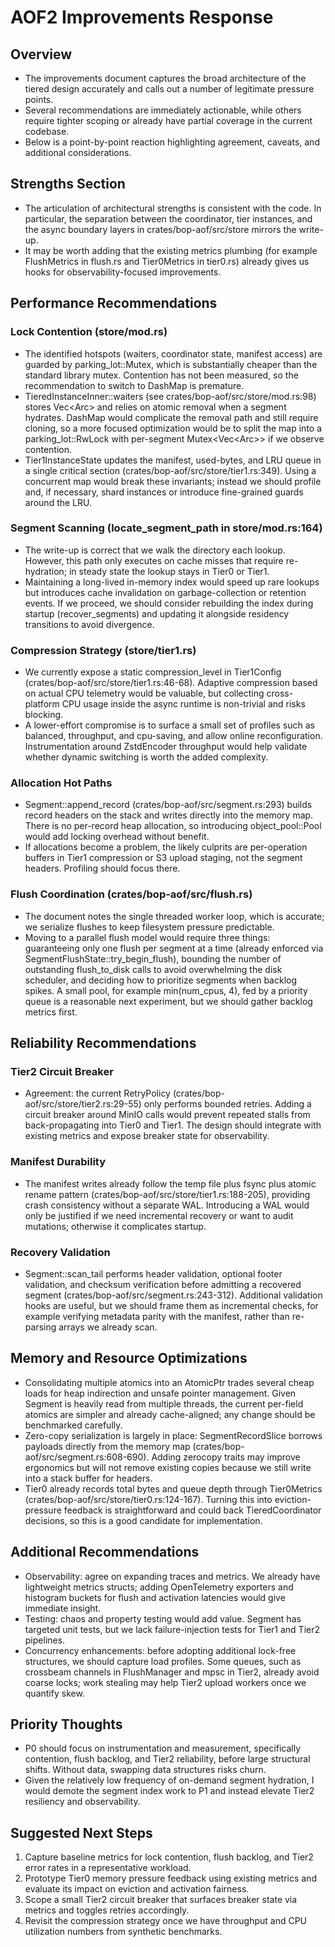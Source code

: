 # AOF2 Improvements Response

## Overview
- The improvements document captures the broad architecture of the tiered design accurately and calls out a number of legitimate pressure points.
- Several recommendations are immediately actionable, while others require tighter scoping or already have partial coverage in the current codebase.
- Below is a point-by-point reaction highlighting agreement, caveats, and additional considerations.

## Strengths Section
- The articulation of architectural strengths is consistent with the code. In particular, the separation between the coordinator, tier instances, and the async boundary layers in crates/bop-aof/src/store mirrors the write-up.
- It may be worth adding that the existing metrics plumbing (for example FlushMetrics in flush.rs and Tier0Metrics in tier0.rs) already gives us hooks for observability-focused improvements.

## Performance Recommendations

### Lock Contention (store/mod.rs)
- The identified hotspots (waiters, coordinator state, manifest access) are guarded by parking_lot::Mutex, which is substantially cheaper than the standard library mutex. Contention has not been measured, so the recommendation to switch to DashMap is premature.
- TieredInstanceInner::waiters (see crates/bop-aof/src/store/mod.rs:98) stores Vec<Arc<Notify>> and relies on atomic removal when a segment hydrates. DashMap would complicate the removal path and still require cloning, so a more focused optimization would be to split the map into a parking_lot::RwLock with per-segment Mutex<Vec<Arc<Notify>>> if we observe contention.
- Tier1InstanceState updates the manifest, used-bytes, and LRU queue in a single critical section (crates/bop-aof/src/store/tier1.rs:349). Using a concurrent map would break these invariants; instead we should profile and, if necessary, shard instances or introduce fine-grained guards around the LRU.

### Segment Scanning (locate_segment_path in store/mod.rs:164)
- The write-up is correct that we walk the directory each lookup. However, this path only executes on cache misses that require re-hydration; in steady state the lookup stays in Tier0 or Tier1.
- Maintaining a long-lived in-memory index would speed up rare lookups but introduces cache invalidation on garbage-collection or retention events. If we proceed, we should consider rebuilding the index during startup (recover_segments) and updating it alongside residency transitions to avoid divergence.

### Compression Strategy (store/tier1.rs)
- We currently expose a static compression_level in Tier1Config (crates/bop-aof/src/store/tier1.rs:46-68). Adaptive compression based on actual CPU telemetry would be valuable, but collecting cross-platform CPU usage inside the async runtime is non-trivial and risks blocking.
- A lower-effort compromise is to surface a small set of profiles such as balanced, throughput, and cpu-saving, and allow online reconfiguration. Instrumentation around ZstdEncoder throughput would help validate whether dynamic switching is worth the added complexity.

### Allocation Hot Paths
- Segment::append_record (crates/bop-aof/src/segment.rs:293) builds record headers on the stack and writes directly into the memory map. There is no per-record heap allocation, so introducing object_pool::Pool<RecordHeader> would add locking overhead without benefit.
- If allocations become a problem, the likely culprits are per-operation buffers in Tier1 compression or S3 upload staging, not the segment headers. Profiling should focus there.

### Flush Coordination (crates/bop-aof/src/flush.rs)
- The document notes the single threaded worker loop, which is accurate; we serialize flushes to keep filesystem pressure predictable.
- Moving to a parallel flush model would require three things: guaranteeing only one flush per segment at a time (already enforced via SegmentFlushState::try_begin_flush), bounding the number of outstanding flush_to_disk calls to avoid overwhelming the disk scheduler, and deciding how to prioritize segments when backlog spikes. A small pool, for example min(num_cpus, 4), fed by a priority queue is a reasonable next experiment, but we should gather backlog metrics first.

## Reliability Recommendations

### Tier2 Circuit Breaker
- Agreement: the current RetryPolicy (crates/bop-aof/src/store/tier2.rs:29-55) only performs bounded retries. Adding a circuit breaker around MinIO calls would prevent repeated stalls from back-propagating into Tier0 and Tier1. The design should integrate with existing metrics and expose breaker state for observability.

### Manifest Durability
- The manifest writes already follow the temp file plus fsync plus atomic rename pattern (crates/bop-aof/src/store/tier1.rs:188-205), providing crash consistency without a separate WAL. Introducing a WAL would only be justified if we need incremental recovery or want to audit mutations; otherwise it complicates startup.

### Recovery Validation
- Segment::scan_tail performs header validation, optional footer validation, and checksum verification before admitting a recovered segment (crates/bop-aof/src/segment.rs:243-312). Additional validation hooks are useful, but we should frame them as incremental checks, for example verifying metadata parity with the manifest, rather than re-parsing arrays we already scan.

## Memory and Resource Optimizations
- Consolidating multiple atomics into an AtomicPtr<SegmentStats> trades several cheap loads for heap indirection and unsafe pointer management. Given Segment is heavily read from multiple threads, the current per-field atomics are simpler and already cache-aligned; any change should be benchmarked carefully.
- Zero-copy serialization is largely in place: SegmentRecordSlice borrows payloads directly from the memory map (crates/bop-aof/src/segment.rs:608-690). Adding zerocopy traits may improve ergonomics but will not remove existing copies because we still write into a stack buffer for headers.
- Tier0 already records total bytes and queue depth through Tier0Metrics (crates/bop-aof/src/store/tier0.rs:124-167). Turning this into eviction-pressure feedback is straightforward and could back TieredCoordinator decisions, so this is a good candidate for implementation.

## Additional Recommendations
- Observability: agree on expanding traces and metrics. We already have lightweight metrics structs; adding OpenTelemetry exporters and histogram buckets for flush and activation latencies would give immediate insight.
- Testing: chaos and property testing would add value. Segment has targeted unit tests, but we lack failure-injection tests for Tier1 and Tier2 pipelines.
- Concurrency enhancements: before adopting additional lock-free structures, we should capture load profiles. Some queues, such as crossbeam channels in FlushManager and mpsc in Tier2, already avoid coarse locks; work stealing may help Tier2 upload workers once we quantify skew.

## Priority Thoughts
- P0 should focus on instrumentation and measurement, specifically contention, flush backlog, and Tier2 reliability, before large structural shifts. Without data, swapping data structures risks churn.
- Given the relatively low frequency of on-demand segment hydration, I would demote the segment index work to P1 and instead elevate Tier2 resiliency and observability.

## Suggested Next Steps
1. Capture baseline metrics for lock contention, flush backlog, and Tier2 error rates in a representative workload.
2. Prototype Tier0 memory pressure feedback using existing metrics and evaluate its impact on eviction and activation fairness.
3. Scope a small Tier2 circuit breaker that surfaces breaker state via metrics and toggles retries accordingly.
4. Revisit the compression strategy once we have throughput and CPU utilization numbers from synthetic benchmarks.


